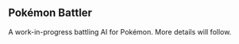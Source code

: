 Pokémon Battler
------------------------------------------------------------------------

A work-in-progress battling AI for Pokémon. More details will follow.

